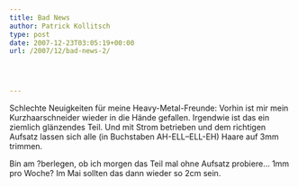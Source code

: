 ```yaml
---
title: Bad News
author: Patrick Kollitsch
type: post
date: 2007-12-23T03:05:19+00:00
url: /2007/12/bad-news-2/




---
```

Schlechte Neuigkeiten für meine Heavy-Metal-Freunde: Vorhin ist mir mein Kurzhaarschneider wieder in die Hände gefallen. Irgendwie ist das ein ziemlich glänzendes Teil. Und mit Strom betrieben und dem richtigen Aufsatz lassen sich alle (in Buchstaben AH-<span class="caps">ELL</span>&#8211;<span class="caps">ELL</span>-EH) Haare auf 3mm trimmen. 

Bin am ?berlegen, ob ich morgen das Teil mal ohne Aufsatz probiere&#8230; 1mm pro Woche? Im Mai sollten das dann wieder so 2cm sein.